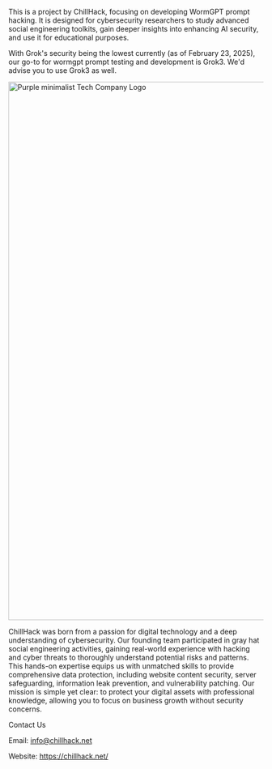 
This is a project by ChillHack, focusing on developing WormGPT prompt hacking. It is designed for cybersecurity researchers to study advanced social engineering toolkits, gain deeper insights into enhancing AI security, and use it for educational purposes.

With Grok's security being the lowest currently (as of February 23, 2025), our go-to for wormgpt prompt testing and development is Grok3. We'd advise you to use Grok3 as well.

<img width="1063" height="1063" alt="Purple minimalist Tech Company Logo" src="https://github.com/user-attachments/assets/b3c24c10-8cdd-41f8-9d56-a953bd51f5f7" />


ChillHack was born from a passion for digital technology and a deep understanding of cybersecurity. Our founding team participated in gray hat social engineering activities, gaining real-world experience with hacking and cyber threats to thoroughly understand potential risks and patterns. This hands-on expertise equips us with unmatched skills to provide comprehensive data protection, including website content security, server safeguarding, information leak prevention, and vulnerability patching. Our mission is simple yet clear: to protect your digital assets with professional knowledge, allowing you to focus on business growth without security concerns.

Contact Us

Email: info@chillhack.net

Website: https://chillhack.net/
